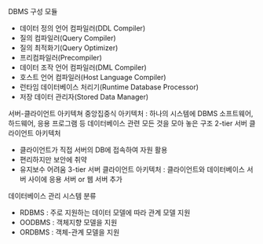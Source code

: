 DBMS 구성 모듈

- 데이터 정의 언어 컴파일러(DDL Compiler)
- 질의 컴파일러(Query Compiler)
- 질의 최적화기(Query Optimizer)
- 프리컴파일러(Precompiler)
- 데이터 조작 언어 컴파일러(DML Compiler)
- 호스트 언어 컴파일러(Host Language Compiler)
- 런타임 데이터베이스 처리기(Runtime Database Processor)
- 저장 데이터 관리자(Stored Data Manager)

서버-클라이언트 아키텍쳐
중앙집중식 아키텍처 : 하나의 시스템에 DBMS 소프트웨어, 하드웨어, 응용 프로그램 등 데이터베이스 관련 모든 것을 모아 놓은 구조
2-tier 서버 클라이언트 아키텍처 

- 클라이언트가 직접 서버의 DB에 접속하여 자원 활용
- 편리하지만 보안에 취약
- 유지보수 어려움
  3-tier 서버 클라이언트 아키텍처 : 클라이언트와 데이터베이스 서버 사이에 응용 서버 or 웹 서버 추가

데이터베이스 관리 시스템 분류

- RDBMS : 주로 지원하는 데이터 모델에 따라 관계 모델 지원
- OODBMS : 객체지향 모델을 지원
- ORDBMS : 객체-관계 모델을 지원